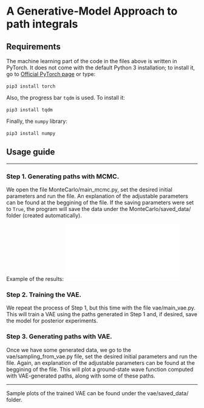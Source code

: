 # A Generative-Model Approach to path integrals

## Requirements
The machine learning part of the code in the files above is written in PyTorch. It does not come with the default Python 3 installation; to install it, go to [Official PyTorch page](https://pytorch.org/get-started/locally/) or type:

`pip3 install torch`

Also, the progress bar `tqdm` is used. To install it:

`pip3 install tqdm` 

Finally, the `numpy` library:

`pip3 install numpy`

## Usage guide
-------------------------------------------------------------------------------------------------------------------------------------------------------------------------

### Step 1. Generating paths with MCMC.
We open the file MonteCarlo/main_mcmc.py, set the desired initial parameters and run the file. An explanation of the adjustable parameters can be found at the beggining of the file. If the saving parameters were set to `True`, the program will save the data under the MonteCarlo/saved_data/ folder (created automatically). 

Example of the results:
![Text](./MonteCarlo/saved_data/plots/N20_M10000.pdf?raw=true "Title")

### Step 2. Training the VAE.
We repeat the process of Step 1, but this time with the file vae/main_vae.py. This will train a VAE using the paths generated in Step 1 and, if desired, save the model for posterior experiments.

### Step 3. Generating paths with VAE.
Once we have some generated data, we go to the vae/sampling_from_vae.py file, set the desired initial parameters and run the file. Again, an explanation of the adjustable parameters can be found at the beggining of the file. This will plot a ground-state wave function computed with VAE-generated paths, along with some of these paths. 

-------------------------------------------------------------------------------------------------------------------------------------------------------------------------

Sample plots of the trained VAE can be found under the vae/saved_data/ folder. 
